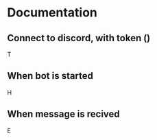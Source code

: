 # Documentation
## Connect to discord, with token ()
T
## When bot is started
H
## When message is recived
E
